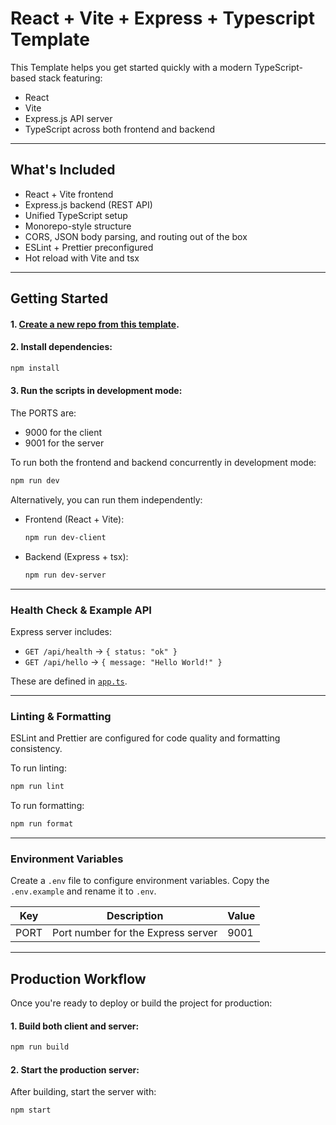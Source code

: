 # React + Vite + Express + Typescript Template

This Template helps you get started quickly with a modern TypeScript-based stack featuring:

- React
- Vite
- Express.js API server
- TypeScript across both frontend and backend

---

## What's Included

- React + Vite frontend
- Express.js backend (REST API)
- Unified TypeScript setup
- Monorepo-style structure
- CORS, JSON body parsing, and routing out of the box
- ESLint + Prettier preconfigured
- Hot reload with Vite and tsx

---

## Getting Started

#### 1. [Create a new repo from this template](https://docs.github.com/en/repositories/creating-and-managing-repositories/creating-a-repository-from-a-template).

#### 2. Install dependencies:

```bash
npm install
```

#### 3. Run the scripts in development mode:

The PORTS are:

- 9000 for the client
- 9001 for the server

To run both the frontend and backend concurrently in development mode:

```bash
npm run dev
```

Alternatively, you can run them independently:

- Frontend (React + Vite):
  ```bash
  npm run dev-client
  ```
- Backend (Express + tsx):
  ```bash
  npm run dev-server
  ```

---

### Health Check & Example API

Express server includes:

- `GET /api/health` → `{ status: "ok" }`
- `GET /api/hello` → `{ message: "Hello World!" }`

These are defined in [`app.ts`](./src/server/app.ts).

---

### Linting & Formatting

ESLint and Prettier are configured for code quality and formatting consistency.

To run linting:

```bash
npm run lint
```

To run formatting:

```bash
npm run format
```

---

### Environment Variables

Create a `.env` file to configure environment variables. Copy the `.env.example` and rename it to `.env`.

| Key  | Description                        | Value |
| ---- | ---------------------------------- | ----- |
| PORT | Port number for the Express server | 9001  |

---

## Production Workflow

Once you're ready to deploy or build the project for production:

#### 1. Build both client and server:

```bash
npm run build
```

#### 2. Start the production server:

After building, start the server with:

```bash
npm start
```
